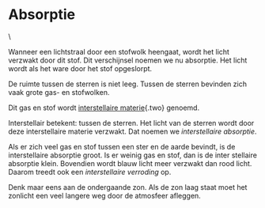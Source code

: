 # Absorptie

\

Wanneer een lichtstraal door een stofwolk heengaat, wordt het licht
verzwakt door dit stof. Dit verschijnsel noemen we nu absorptie. Het
licht wordt als het ware door het stof opgeslorpt.

De ruimte tussen de sterren is niet leeg. Tussen de sterren bevinden
zich vaak grote gas- en stofwolken.

Dit gas en stof wordt [interstellaire materie](interste.html){.two}
genoemd.

Interstellair betekent: tussen de sterren. Het licht van de sterren
wordt door deze interstellaire materie verzwakt. Dat noemen we
*interstellaire absorptie*.

Als er zich veel gas en stof tussen een ster en de aarde bevindt, is de
interstellaire absorptie groot. Is er weinig gas en stof, dan is de
inter stellaire absorptie klein. Bovendien wordt blauw licht meer
verzwakt dan rood licht. Daarom treedt ook een *interstellaire
verroding* op.

Denk maar eens aan de ondergaande zon. Als de zon laag staat moet het
zonlicht een veel langere weg door de atmosfeer afleggen.
